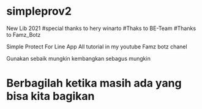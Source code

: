 # simpleprov2
New Lib 2021
#special thanks to hery winarto
#Thaks to BE-Team
#Thanks to Famz_Botz

Simple Protect For Line App
All tutorial in my youtube Famz botz chanel


Gunakan sebaik mungkin
kembangkan sebagus mungkin

# Berbagilah ketika masih ada yang bisa kita bagikan #
